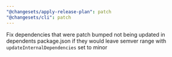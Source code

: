 ```yaml
---
"@changesets/apply-release-plan": patch
"@changesets/cli": patch
---
```


Fix dependencies that were patch bumped not being updated in dependents package.json if they would leave semver range with `updateInternalDependencies` set to minor

